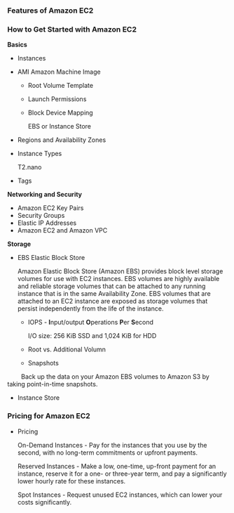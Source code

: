 
### Features of Amazon EC2

### How to Get Started with Amazon EC2
**Basics**
 - Instances
 - AMI Amazon Machine Image
     - Root Volume Template
     - Launch Permissions
     - Block Device Mapping
     
          EBS or Instance Store
 - Regions and Availability Zones
 - Instance Types
 
     T2.nano
    
 - Tags
 
**Networking and Security**
 - Amazon EC2 Key Pairs
 - Security Groups
 - Elastic IP Addresses
 - Amazon EC2 and Amazon VPC
 
**Storage**
 - EBS Elastic Block Store
 
     Amazon Elastic Block Store (Amazon EBS) provides block level storage volumes for use with EC2 instances. EBS volumes are highly available and reliable storage volumes that can be attached to any running instance that is in the same Availability Zone. EBS volumes that are attached to an EC2 instance are exposed as storage volumes that persist independently from the life of the instance.
     - IOPS - **I**nput/output **O**perations **P**er **S**econd
     
         I/O size: 256 KiB SSD and 1,024 KiB for HDD 
     - Root vs. Additional Volumn
         
     - Snapshots
     
         Back up the data on your Amazon EBS volumes to Amazon S3 by taking point-in-time snapshots. 
 - Instance Store

### Pricing for Amazon EC2
 - Pricing
     
     On-Demand Instances - Pay for the instances that you use by the second, with no long-term commitments or upfront payments.
     
     Reserved Instances - Make a low, one-time, up-front payment for an instance, reserve it for a one- or three-year term, and pay a significantly lower hourly rate for these instances.
     
     Spot Instances - Request unused EC2 instances, which can lower your costs significantly.
